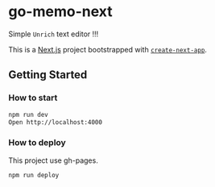 # go-memo-next
Simple `Unrich` text editor !!!


This is a [Next.js](https://nextjs.org/) project bootstrapped with [`create-next-app`](https://github.com/vercel/next.js/tree/canary/packages/create-next-app).

## Getting Started

### How to start

```bash
npm run dev
Open http://localhost:4000
```

### How to deploy

This project use gh-pages.

```
npm run deploy
```
